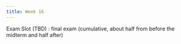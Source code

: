 ```yaml
---
title: Week 16
---
```


Exam Slot (TBD)
 : final exam (cumulative, about half from before the midterm and half after)
